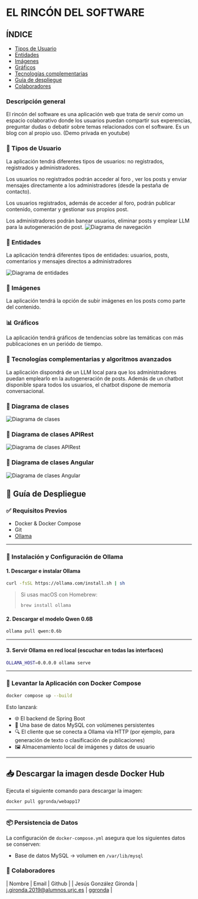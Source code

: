 # EL RINCÓN DEL SOFTWARE

## ÍNDICE

- [Tipos de Usuario](#-tipos-de-usuario)
- [Entidades](#-entidades)
- [Imágenes](#-imágenes)
- [Gráficos](#-gráficos)
- [Tecnologías complementarias](#-tecnologías-complementarias-y-algoritmos-avanzados)
- [Guía de despliegue](#-requisitos-previos)
- [Colaboradores](#-colaboradores)

### Descripción general

El rincón del software es una aplicación web que trata de servir como un espacio colaborativo donde los usuarios puedan compartir sus experencias, preguntar dudas o debatir sobre temas relacionados con el software. Es un blog con al propio uso. (Demo privada en youtube)
### 👤 Tipos de Usuario

La aplicación tendrá diferentes tipos de usuarios: no registrados, registrados y administradores.

Los usuarios no registrados podrán acceder al foro , ver los posts y enviar mensajes directamente a los administradores (desde la pestaña de contacto).

Los usuarios registrados, además de acceder al foro, podrán publicar contenido, comentar y gestionar sus propios post.

Los administradores podrán  banear usuarios, eliminar posts y emplear LLM para la autogeneración de post.
![Diagrama de navegación](https://raw.githubusercontent.com/CodeURJC-DAW-2023-24/webapp17/main/webapp17/src/main/resources/static/diagrams/navigation_diagram.png)


### 🔑 Entidades 

La aplicación tendrá diferentes tipos de entidades: usuarios, posts, comentarios y mensajes directos a administradores

![Diagrama de entidades](https://raw.githubusercontent.com/CodeURJC-DAW-2023-24/webapp17/main/webapp17/src/main/resources/static/diagrams/ER-BBDD-DIAGRAM.png)

### 🌄 Imágenes

La aplicación tendrá la opción de subir imágenes en los posts como parte del contenido. 

### 📊 Gráficos

La aplicación tendrá gráficos de tendencias sobre las temáticas con más publicaciones en un periódo de tiempo.

### 🔮 Tecnologías complementarias y algoritmos avanzados

La aplicación  dispondrá de un LLM local para que los administradores puedan emplearlo en la  autogeneración de posts. Además de un chatbot disponible spara todos los usuarios, el chatbot dispone de memoria conversacional.

### 🔧 Diagrama de clases
![Diagrama de clases](https://raw.githubusercontent.com/CodeURJC-DAW-2023-24/webapp17/main/webapp17/src/main/resources/static/diagrams/class_diagram.png)

### 🔧 Diagrama de clases APIRest
![Diagrama de clases APIRest](https://raw.githubusercontent.com/CodeURJC-DAW-2023-24/webapp17/main/webapp17/src/main/resources/static/diagrams/rest.png)

### 🔧 Diagrama de clases Angular
![Diagrama de clases Angular](https://raw.githubusercontent.com/CodeURJC-DAW-2023-24/webapp17/main/webapp17/src/main/resources/static/diagrams/angular.png)
## 🚀 Guía de Despliegue

### ✅ Requisitos Previos

- Docker & Docker Compose
- Git
- [Ollama](https://ollama.com)

---

### 🧠 Instalación y Configuración de Ollama

#### 1. Descargar e instalar Ollama

```bash
curl -fsSL https://ollama.com/install.sh | sh
```

> Si usas macOS con Homebrew:
> ```bash
> brew install ollama
> ```


#### 2. Descargar el modelo Qwen 0.6B

```bash
ollama pull qwen:0.6b
```

---

#### 3. Servir Ollama en red local (escuchar en todas las interfaces)

```bash
OLLAMA_HOST=0.0.0.0 ollama serve
```

---

### 🐳 Levantar la Aplicación con Docker Compose

```bash
docker compose up --build
```

Esto lanzará:

- 🌐 El backend de Spring Boot
- 💾 Una base de datos MySQL con volúmenes persistentes
- 🔍 El cliente que se conecta a Ollama vía HTTP (por ejemplo, para generación de texto o clasificación de publicaciones)
- 🖼 Almacenamiento local de imágenes y datos de usuario

---
## 📥 Descargar la imagen desde Docker Hub

Ejecuta el siguiente comando para descargar la imagen:

```bash
docker pull ggronda/webapp17
```
---

### 📦 Persistencia de Datos

La configuración de `docker-compose.yml` asegura que los siguientes datos se conserven:

- Base de datos MySQL → volumen en `/var/lib/mysql`
  
### 👥 Colaboradores

| Nombre | Email | Github |
| Jesús González Gironda | j.gironda.2019@alumnos.urjc.es | [ggronda](https://github.com/ggronda) |
